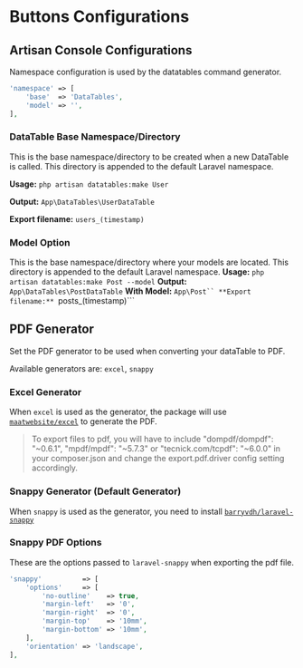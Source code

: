# Buttons Configurations

<a name="console"></a>
## Artisan Console Configurations
Namespace configuration is used by the datatables command generator.

```php
'namespace' => [
    'base'  => 'DataTables',
    'model' => '',
],
```

### DataTable Base Namespace/Directory
This is the base namespace/directory to be created when a new DataTable is called.
This directory is appended to the default Laravel namespace.

**Usage:**
```php artisan datatables:make User```

**Output:**
```App\DataTables\UserDataTable```

**Export filename:** ```users_(timestamp)```

### Model Option
This is the base namespace/directory where your models are located.
This directory is appended to the default Laravel namespace.
**Usage:** ```php artisan datatables:make Post --model```
**Output:** ```App\DataTables\PostDataTable```
**With Model:** ```App\Post``
**Export filename:** ```posts_(timestamp)```

<a name="pdf-generator"></a>
## PDF Generator
Set the PDF generator to be used when converting your dataTable to PDF.

Available generators are: `excel`, `snappy`

### Excel Generator
When `excel` is used as the generator, the package will use [`maatwebsite/excel`](http://www.maatwebsite.nl/laravel-excel/docs) to generate the PDF.

> To export files to pdf, you will have to include "dompdf/dompdf": "~0.6.1", "mpdf/mpdf": "~5.7.3" or "tecnick.com/tcpdf": "~6.0.0" in your composer.json and change the export.pdf.driver config setting accordingly.

### Snappy Generator (Default Generator)
When `snappy` is used as the generator, you need to install [`barryvdh/laravel-snappy`](https://github.com/barryvdh/laravel-snappy)

### Snappy PDF Options
These are the options passed to `laravel-snappy` when exporting the pdf file.

```php
'snappy'          => [
    'options'     => [
        'no-outline'    => true,
        'margin-left'   => '0',
        'margin-right'  => '0',
        'margin-top'    => '10mm',
        'margin-bottom' => '10mm',
    ],
    'orientation' => 'landscape',
],
```
